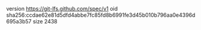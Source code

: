version https://git-lfs.github.com/spec/v1
oid sha256:ccdae62e81d5dfd4abbe7fc85fd8b6991fe3d45b010b796aa0e4396d695a3b57
size 2438
